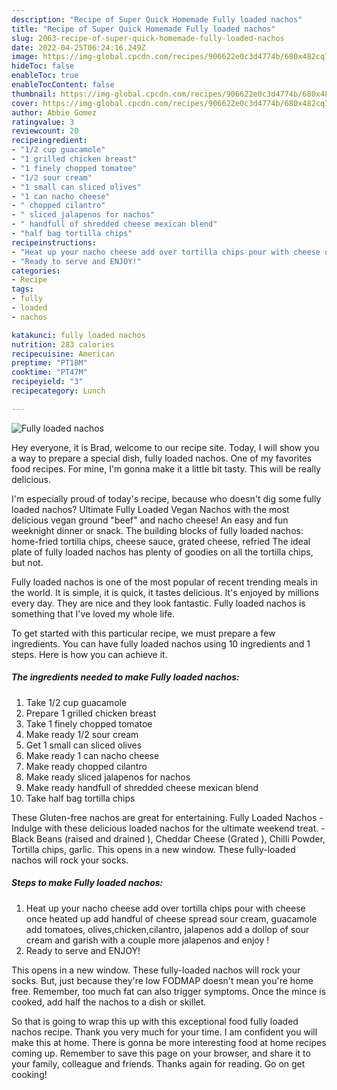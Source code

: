 ```yaml
---
description: "Recipe of Super Quick Homemade Fully loaded nachos"
title: "Recipe of Super Quick Homemade Fully loaded nachos"
slug: 2063-recipe-of-super-quick-homemade-fully-loaded-nachos
date: 2022-04-25T06:24:16.249Z
image: https://img-global.cpcdn.com/recipes/906622e0c3d4774b/680x482cq70/fully-loaded-nachos-recipe-main-photo.jpg
hideToc: false
enableToc: true
enableTocContent: false
thumbnail: https://img-global.cpcdn.com/recipes/906622e0c3d4774b/680x482cq70/fully-loaded-nachos-recipe-main-photo.jpg
cover: https://img-global.cpcdn.com/recipes/906622e0c3d4774b/680x482cq70/fully-loaded-nachos-recipe-main-photo.jpg
author: Abbie Gomez
ratingvalue: 3
reviewcount: 20
recipeingredient:
- "1/2 cup guacamole"
- "1 grilled chicken breast"
- "1 finely chopped tomatoe"
- "1/2 sour cream"
- "1 small can sliced olives"
- "1 can nacho cheese"
- " chopped cilantro"
- " sliced jalapenos for nachos"
- " handfull of shredded cheese mexican blend"
- "half bag tortilla chips"
recipeinstructions:
- "Heat up your nacho cheese add over tortilla chips pour with cheese once heated up add handful of cheese spread sour cream, guacamole add tomatoes, olives,chicken,cilantro, jalapenos add a dollop of sour cream and garish with a couple more jalapenos and enjoy !"
- "Ready to serve and ENJOY!"
categories:
- Recipe
tags:
- fully
- loaded
- nachos

katakunci: fully loaded nachos 
nutrition: 283 calories
recipecuisine: American
preptime: "PT18M"
cooktime: "PT47M"
recipeyield: "3"
recipecategory: Lunch

---
```



![Fully loaded nachos](https://img-global.cpcdn.com/recipes/906622e0c3d4774b/680x482cq70/fully-loaded-nachos-recipe-main-photo.jpg)

Hey everyone, it is Brad, welcome to our recipe site. Today, I will show you a way to prepare a special dish, fully loaded nachos. One of my favorites food recipes. For mine, I'm gonna make it a little bit tasty. This will be really delicious.

I&#39;m especially proud of today&#39;s recipe, because who doesn&#39;t dig some fully loaded nachos? Ultimate Fully Loaded Vegan Nachos with the most delicious vegan ground &#34;beef&#34; and nacho cheese! An easy and fun weeknight dinner or snack. The building blocks of fully loaded nachos: home-fried tortilla chips, cheese sauce, grated cheese, refried The ideal plate of fully loaded nachos has plenty of goodies on all the tortilla chips, but not.

Fully loaded nachos is one of the most popular of recent trending meals in the world. It is simple, it is quick, it tastes delicious. It's enjoyed by millions every day. They are nice and they look fantastic. Fully loaded nachos is something that I've loved my whole life.


To get started with this particular recipe, we must prepare a few ingredients. You can have fully loaded nachos using 10 ingredients and 1 steps. Here is how you can achieve it.

<!--inarticleads1-->

##### The ingredients needed to make Fully loaded nachos:

1. Take 1/2 cup guacamole
1. Prepare 1 grilled chicken breast
1. Take 1 finely chopped tomatoe
1. Make ready 1/2 sour cream
1. Get 1 small can sliced olives
1. Make ready 1 can nacho cheese
1. Make ready  chopped cilantro
1. Make ready  sliced jalapenos for nachos
1. Make ready  handfull of shredded cheese mexican blend
1. Take half bag tortilla chips


These Gluten-free nachos are great for entertaining. Fully Loaded Nachos - Indulge with these delicious loaded nachos for the ultimate weekend treat. - Black Beans (raised and drained ), Cheddar Cheese (Grated ), Chilli Powder, Tortilla chips, garlic. This opens in a new window. These fully-loaded nachos will rock your socks. 

<!--inarticleads2-->

##### Steps to make Fully loaded nachos:

1. Heat up your nacho cheese add over tortilla chips pour with cheese once heated up add handful of cheese spread sour cream, guacamole add tomatoes, olives,chicken,cilantro, jalapenos add a dollop of sour cream and garish with a couple more jalapenos and enjoy !
1. Ready to serve and ENJOY!

This opens in a new window. These fully-loaded nachos will rock your socks. But, just because they&#39;re low FODMAP doesn&#39;t mean you&#39;re home free. Remember, too much fat can also trigger symptoms. Once the mince is cooked, add half the nachos to a dish or skillet. 

So that is going to wrap this up with this exceptional food fully loaded nachos recipe. Thank you very much for your time. I am confident you will make this at home. There is gonna be more interesting food at home recipes coming up. Remember to save this page on your browser, and share it to your family, colleague and friends. Thanks again for reading. Go on get cooking!
